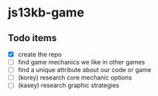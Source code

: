 # js13kb-game

## Todo items
- [X] create the repo 
- [ ] find game mechanics we like in other games
- [ ] find a unique attribute about our code or game
- [ ] (korey) research core mechanic options
- [ ] (kasey) research graphic strategies 

